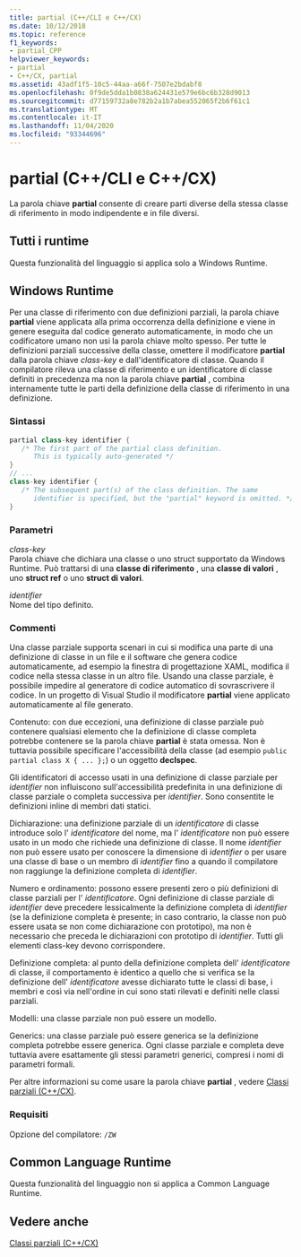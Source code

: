 ```yaml
---
title: partial (C++/CLI e C++/CX)
ms.date: 10/12/2018
ms.topic: reference
f1_keywords:
- partial_CPP
helpviewer_keywords:
- partial
- C++/CX, partial
ms.assetid: 43adf1f5-10c5-44aa-a66f-7507e2bdabf8
ms.openlocfilehash: 0f9de5dda1b0838a624431e579e6bc6b328d9013
ms.sourcegitcommit: d77159732a8e782b2a1b7abea552065f2b6f61c1
ms.translationtype: MT
ms.contentlocale: it-IT
ms.lasthandoff: 11/04/2020
ms.locfileid: "93344696"
---
```

# <a name="partial--ccli-and-ccx"></a>partial (C++/CLI e C++/CX)

La parola chiave **partial** consente di creare parti diverse della stessa classe di riferimento in modo indipendente e in file diversi.

## <a name="all-runtimes"></a>Tutti i runtime

Questa funzionalità del linguaggio si applica solo a Windows Runtime.

## <a name="windows-runtime"></a>Windows Runtime

Per una classe di riferimento con due definizioni parziali, la parola chiave **partial** viene applicata alla prima occorrenza della definizione e viene in genere eseguita dal codice generato automaticamente, in modo che un codificatore umano non usi la parola chiave molto spesso. Per tutte le definizioni parziali successive della classe, omettere il modificatore **partial** dalla parola chiave *class-key* e dall'identificatore di classe. Quando il compilatore rileva una classe di riferimento e un identificatore di classe definiti in precedenza ma non la parola chiave **partial** , combina internamente tutte le parti della definizione della classe di riferimento in una definizione.

### <a name="syntax"></a>Sintassi

```cpp
partial class-key identifier {
   /* The first part of the partial class definition.
      This is typically auto-generated */
}
// ...
class-key identifier {
   /* The subsequent part(s) of the class definition. The same
      identifier is specified, but the "partial" keyword is omitted. */
}
```

### <a name="parameters"></a>Parametri

*class-key*<br/>
Parola chiave che dichiara una classe o uno struct supportato da Windows Runtime. Può trattarsi di una **classe di riferimento** , una **classe di valori** , uno **struct ref** o uno **struct di valori**.

*identifier*<br/>
Nome del tipo definito.

### <a name="remarks"></a>Commenti

Una classe parziale supporta scenari in cui si modifica una parte di una definizione di classe in un file e il software che genera codice automaticamente, ad esempio la finestra di progettazione XAML, modifica il codice nella stessa classe in un altro file. Usando una classe parziale, è possibile impedire al generatore di codice automatico di sovrascrivere il codice. In un progetto di Visual Studio il modificatore **partial** viene applicato automaticamente al file generato.

Contenuto: con due eccezioni, una definizione di classe parziale può contenere qualsiasi elemento che la definizione di classe completa potrebbe contenere se la parola chiave **partial** è stata omessa. Non è tuttavia possibile specificare l'accessibilità della classe (ad esempio `public partial class X { ... };`) o un oggetto **declspec**.

Gli identificatori di accesso usati in una definizione di classe parziale per *identifier* non influiscono sull'accessibilità predefinita in una definizione di classe parziale o completa successiva per *identifier*. Sono consentite le definizioni inline di membri dati statici.

Dichiarazione: una definizione parziale di un *identificatore* di classe introduce solo l' *identificatore* del nome, ma l' *identificatore* non può essere usato in un modo che richiede una definizione di classe. Il nome *identifier* non può essere usato per conoscere la dimensione di *identifier* o per usare una classe di base o un membro di *identifier* fino a quando il compilatore non raggiunge la definizione completa di *identifier*.

Numero e ordinamento: possono essere presenti zero o più definizioni di classe parziali per l' *identificatore*. Ogni definizione di classe parziale di *identifier* deve precedere lessicalmente la definizione completa di *identifier* (se la definizione completa è presente; in caso contrario, la classe non può essere usata se non come dichiarazione con prototipo), ma non è necessario che preceda le dichiarazioni con prototipo di *identifier*. Tutti gli elementi class-key devono corrispondere.

Definizione completa: al punto della definizione completa dell' *identificatore* di classe, il comportamento è identico a quello che si verifica se la definizione dell' *identificatore* avesse dichiarato tutte le classi di base, i membri e così via nell'ordine in cui sono stati rilevati e definiti nelle classi parziali.

Modelli: una classe parziale non può essere un modello.

Generics: una classe parziale può essere generica se la definizione completa potrebbe essere generica. Ogni classe parziale e completa deve tuttavia avere esattamente gli stessi parametri generici, compresi i nomi di parametri formali.

Per altre informazioni su come usare la parola chiave **partial** , vedere [Classi parziali (C++/CX)](../cppcx/partial-classes-c-cx.md).

### <a name="requirements"></a>Requisiti

Opzione del compilatore: `/ZW`

## <a name="common-language-runtime"></a>Common Language Runtime

Questa funzionalità del linguaggio non si applica a Common Language Runtime.

## <a name="see-also"></a>Vedere anche

[Classi parziali (C++/CX)](../cppcx/partial-classes-c-cx.md)
